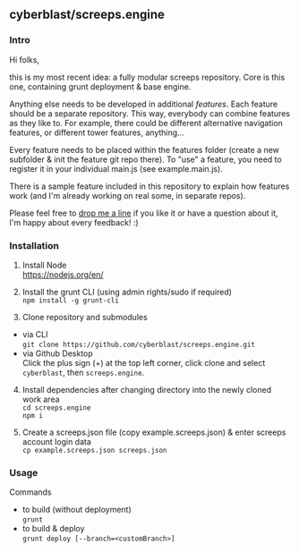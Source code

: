 
## cyberblast/screeps.engine

### Intro

Hi folks, 

this is my most recent idea: a fully modular screeps repository. 
Core is this one, containing grunt deployment & base engine. 

Anything else needs to be developed in additional *features*. 
Each feature should be a separate repository. This way, everybody can combine features as they like to. For example, there could be different alternative navigation features, or different tower features, anything... 

Every feature needs to be placed within the features folder (create a new subfolder & init the feature git repo there).
To "use" a feature, you need to register it in your individual main.js (see example.main.js). 

There is a sample feature included in this repository to explain how features work (and I'm already working on real some, in separate repos). 

Please feel free to [drop me a line](mailto:ocs@cyberblast.org) if you like it or have a question about it, I'm happy about every feedback! :) 

### Installation

1. Install Node  
  https://nodejs.org/en/

2. Install the grunt CLI (using admin rights/sudo if required)  
  `npm install -g grunt-cli`  

3. Clone repository and submodules  
  * via CLI  
    `git clone https://github.com/cyberblast/screeps.engine.git`  
  * via Github Desktop  
    Click the plus sign (+) at the top left corner, click clone and select `cyberblast`, then `screeps.engine`.  

4. Install dependencies after changing directory into the newly cloned work area  
  `cd screeps.engine`  
  `npm i`

5. Create a screeps.json file (copy example.screeps.json) & enter screeps account login data  
  `cp example.screeps.json screeps.json`

### Usage

Commands
  * to build (without deployment)  
  `grunt`  
  * to build & deploy  
  `grunt deploy [--branch=<customBranch>]`
  